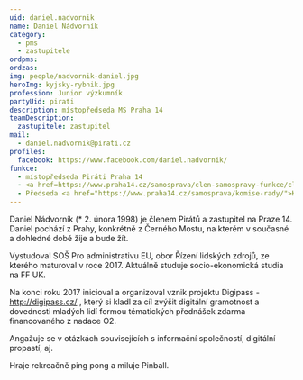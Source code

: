 ```yaml
---
uid: daniel.nadvornik
name: Daniel Nádvorník
category:
  - pms
  - zastupitele
ordpms: 
ordzas: 
img: people/nadvornik-daniel.jpg
heroImg: kyjsky-rybnik.jpg
profession: Junior výzkumník
partyUid: pirati
description: místopředseda MS Praha 14
teamDescription:
  zastupitele: zastupitel
mail:
  - daniel.nadvornik@pirati.cz
profiles:
  facebook: https://www.facebook.com/daniel.nadvornik/
funkce:
  - místopředseda Piráti Praha 14
  - <a href=https://www.praha14.cz/samosprava/clen-samospravy-funkce/clen-zastupitelstva/">zastupitel</a>
  - Předseda <a href="https://www.praha14.cz/samosprava/komise-rady/">Komise pro Digitalizaci, transparentní a otevřenou radnici</a>
---
```


Daniel Nádvorník (* 2. února 1998) je členem Pirátů a zastupitel na Praze 14. Daniel pochází z Prahy, konkrétně z Černého Mostu, na kterém v současné a dohledné době žije a bude žít.

Vystudoval SOŠ Pro administrativu EU, obor Řízení lidských zdrojů, ze kterého maturoval v roce 2017. Aktuálně studuje socio-ekonomická studia na FF UK.

Na konci roku 2017 inicioval a organizoval vznik projektu Digipass - http://digipass.cz/ , který si kladl za cíl zvýšit digitální gramotnost a dovednosti mladých lidí formou tématických přednášek zdarma financovaného z nadace O2.

Angažuje se v otázkách souvisejících s informační společností, digitální propastí, aj.

Hraje rekreačně ping pong a miluje Pinball.